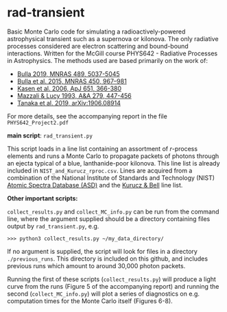 # rad-transient
Basic Monte Carlo code for simulating a radioactively-powered astrophysical transient such as a supernova or kilonova. The only radiative processes considered are electron scattering and bound-bound interactions. Written for the McGill course PHYS642 - Radiative Processes in Astrophysics. The methods used are based primarily on the work of:

* [Bulla 2019, MNRAS 489, 5037-5045](https://ui.adsabs.harvard.edu/abs/2019MNRAS.489.5037B/abstract)
* [Bulla et al. 2015, MNRAS 450, 967–981](https://ui.adsabs.harvard.edu/abs/2015MNRAS.450..967B/abstract)
* [Kasen et al. 2006, ApJ 651, 366-380](https://ui.adsabs.harvard.edu/abs/2006ApJ...651..366K/abstract)
* [Mazzali & Lucy 1993, A&A 279, 447-456](https://ui.adsabs.harvard.edu/abs/1993A%26A...279..447M/abstract)
* [Tanaka et al. 2019, arXiv:1906.08914](https://ui.adsabs.harvard.edu/abs/2019arXiv190608914T/abstract)

For more details, see the accompanying report in the file `PHYS642_Project2.pdf`

**main script**: `rad_transient.py`

This script loads in a line list containing an assortment of <em>r</em>-process elements and runs a Monte Carlo to propagate packets of photons through an ejecta typical of a blue, lanthanide-poor kilonova. This line list is already included in `NIST_and_Kurucz_rproc.csv`. Lines are acquired from a combination of the National Institute of Standards and Technology (NIST) [Atomic Spectra Database (ASD)](https://physics.nist.gov/PhysRefData/ASD/lines_form.html) and the [Kurucz & Bell](https://www.cfa.harvard.edu/amp/ampdata/kurucz23/sekur.html) line list.

**Other important scripts:**

`collect_results.py` and `collect_MC_info.py` can be run from the command line, where the argument supplied should be a directory containing files output by `rad_transient.py`, e.g. 

`>>> python3 collect_results.py ~/my_data_directory/` 

If no argument is supplied, the script will look for files in a directory `./previous_runs`. This directory is included on this github, and includes previous runs which amount to around 30,000 photon packets. 

Running the first of these scripts (`collect_results.py`) will produce a light curve from the runs (Figure 5 of the accompanying report) and running the second (`collect_MC_info.py`) will plot a series of diagnostics on e.g. computation times for the Monte Carlo itself (Figures 6-8). 
